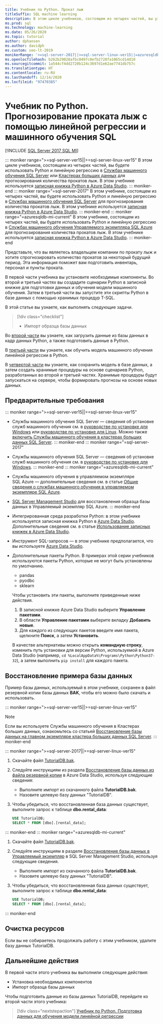 ```yaml
---
title: Учебник по Python. Прокат лыж
titleSuffix: SQL machine learning
description: В этом цикле учебников, состоящем из четырех частей, вы узнаете, как создать модель линейной регрессии в Python, чтобы прогнозировать число прокатов лыж с помощью машинного обучения SQL.
ms.prod: sql
ms.technology: machine-learning
ms.date: 05/26/2020
ms.topic: tutorial
author: dphansen
ms.author: davidph
ms.custom: seo-lt-2019
monikerRange: '>=sql-server-2017||>=sql-server-linux-ver15||=azuresqldb-mi-current'
ms.openlocfilehash: b262b29028afbc0497c0efb2728fa1065cd14d10
ms.sourcegitcommit: 1a544cf4dd2720b124c3697d1e62ae7741db757c
ms.translationtype: HT
ms.contentlocale: ru-RU
ms.lasthandoff: 12/14/2020
ms.locfileid: "97470385"
---
```

# <a name="python-tutorial-predict-ski-rental-with-linear-regression-with-sql-machine-learning"></a>Учебник по Python. Прогнозирование проката лыж с помощью линейной регрессии и машинного обучения SQL
[!INCLUDE [SQL Server 2017 SQL MI](../../includes/applies-to-version/sqlserver2017-asdbmi.md)]

::: moniker range=">=sql-server-ver15||>=sql-server-linux-ver15"
В этом цикле учебников, состоящем из четырех частей, вы будете использовать Python и линейную регрессию в [Службах машинного обучения SQL Server](../sql-server-machine-learning-services.md) или [Кластерах больших данных](../../big-data-cluster/machine-learning-services.md) для прогнозирования количества прокатов лыж. В этом учебнике используется [записная книжка Python в Azure Data Studio](../../azure-data-studio/notebooks/notebooks-guidance.md).
::: moniker-end
::: moniker range="=sql-server-2017"
В этом учебнике, состоящем из четырех частей, вы будете использовать Python и линейную регрессию в [Службах машинного обучения SQL Server](../sql-server-machine-learning-services.md) для прогнозирования количества прокатов лыж. В этом учебнике используется [записная книжка Python в Azure Data Studio](../../azure-data-studio/notebooks/notebooks-guidance.md).
::: moniker-end
::: moniker range="=azuresqldb-mi-current"
В этом учебнике, состоящем из четырех частей, вы будете использовать Python и линейную регрессию в [Службах машинного обучения Управляемого экземпляра SQL Azure](/azure/azure-sql/managed-instance/machine-learning-services-overview) для прогнозирования количества прокатов лыж. В этом учебнике используется [записная книжка Python в Azure Data Studio](../../azure-data-studio/notebooks/notebooks-guidance.md).
::: moniker-end

Представьте, что вы являетесь владельцем компании по прокату лыж и хотите спрогнозировать количество прокатов за некоторый будущий период. Эта информация поможет вам подготовить инвентарь, персонал и пункты проката.

В первой части учебника вы установите необходимые компоненты. Во второй и третьей частях вы создадите сценарии Python в записной книжке для подготовки данных и обучения модели машинного обучения. Затем в третьей части вы запустите эти скрипты Python в базе данных с помощью хранимых процедур T-SQL.

В этой статье вы узнаете, как выполнять следующие задачи.

> [!div class="checklist"]
> * Импорт образца базы данных

Во [второй части](python-ski-rental-linear-regression-prepare-data.md) вы узнаете, как загрузить данные из базы данных в кадр данных Python, а также подготовить данные в Python.

В [третьей части](python-ski-rental-linear-regression-train-model.md) вы узнаете, как обучить модель машинного обучения линейной регрессии в Python.

В [четвертой части](python-ski-rental-linear-regression-deploy-model.md) вы узнаете, как сохранить модель в базе данных, а затем создать хранимые процедуры на основе сценариев Python, разработанных во второй и третьей частях. Хранимые процедуры будут запускаться на сервере, чтобы формировать прогнозы на основе новых данных.

## <a name="prerequisites"></a>Предварительные требования

::: moniker range=">=sql-server-ver15||>=sql-server-linux-ver15"
* Службы машинного обучения SQL Server — сведения об установке служб машинного обучения см. в [руководстве по установке для Windows](../install/sql-machine-learning-services-windows-install.md) или [руководстве по установке для Linux](../../linux/sql-server-linux-setup-machine-learning.md?toc=%2Fsql%2Fmachine-learning%2Ftoc.json). Можно также [включить Службы машинного обучения в кластерах больших данных SQL Server](../../big-data-cluster/machine-learning-services.md).
::: moniker-end
::: moniker range="=sql-server-2017"
* Службы машинного обучения SQL Server — сведения об установке служб машинного обучения см. в [руководстве по установке для Windows](../install/sql-machine-learning-services-windows-install.md). 
::: moniker-end
::: moniker range="=azuresqldb-mi-current"
* Службы машинного обучения в управляемом экземпляре SQL Azure — дополнительные сведения см. в статье [Общие сведения о службах машинного обучения в управляемом экземпляре SQL Azure](/azure/azure-sql/managed-instance/machine-learning-services-overview).

* [SQL Server Management Studio](../../ssms/download-sql-server-management-studio-ssms.md) для восстановления образца базы данных в Управляемый экземпляр SQL Azure.
::: moniker-end

* Интегрированная среда разработки Python: в этом учебнике используется записная книжка Python в [Azure Data Studio](../../azure-data-studio/what-is.md). Дополнительные сведения см. в статье [Использование записных книжек в Azure Data Studio](../../azure-data-studio/notebooks/notebooks-guidance.md).

* Инструмент SQL-запросов — в этом учебнике предполагается, что вы используете [Azure Data Studio](../../azure-data-studio/what-is.md).

* Дополнительные пакеты Python. В примерах этой серии учебников используются пакеты Python, которые не могут быть установлены по умолчанию.

  * pandas
  * pyodbc
  * sklearn

  Чтобы установить эти пакеты, выполните приведенные ниже действия.
  1. В записной книжке Azure Data Studio выберите **Управление пакетами**.
  2. В области **Управление пакетами** выберите вкладку **Добавить новые**.
  3. Для каждого из следующих пакетов введите имя пакета, щелкните **Поиск**, а затем **Установить**.

  В качестве альтернативы можно открыть **командную строку**, изменить путь установки для версии Python, используемой в Azure Data Studio (например, `cd %LocalAppData%\Programs\Python\Python37-32`), а затем выполнить `pip install` для каждого пакета.

## <a name="restore-the-sample-database"></a>Восстановление примера базы данных

Пример базы данных, используемый в этом учебнике, сохранен в файл резервной копии базы данных **BAK**, чтобы его можно было скачать и использовать.

::: moniker range=">=sql-server-ver15||>=sql-server-linux-ver15"
> [!NOTE]
> Если вы используете Службы машинного обучения в Кластерах больших данных, ознакомьтесь со статьей [Восстановление базы данных на главном экземпляре кластера больших данных SQL Server](../../big-data-cluster/data-ingestion-restore-database.md).
::: moniker-end

::: moniker range=">=sql-server-2017||>=sql-server-linux-ver15"
1. Скачайте файл [TutorialDB.bak](https://sqlchoice.blob.core.windows.net/sqlchoice/static/TutorialDB.bak).

1. Следуйте инструкциям из раздела [Восстановление базы данных из файла резервной копии](../../azure-data-studio/tutorial-backup-restore-sql-server.md#restore-a-database-from-a-backup-file) в Azure Data Studio, используя следующие сведения:

   * Выполните импорт из скачанного файла **TutorialDB.bak**.
   * Назовите целевую базу данных "TutorialDB".

1. Чтобы убедиться, что восстановленная база данных существует, выполните запрос к таблице **dbo.rental_data**:

   ```sql
   USE TutorialDB;
   SELECT * FROM [dbo].[rental_data];
   ```
::: moniker-end
::: moniker range="=azuresqldb-mi-current"
1. Скачайте файл [TutorialDB.bak](https://sqlchoice.blob.core.windows.net/sqlchoice/static/TutorialDB.bak).

1. Следуйте инструкциям в разделе [Восстановление базы данных в Управляемый экземпляр](/azure/sql-database/sql-database-managed-instance-get-started-restore) в SQL Server Management Studio, используя следующие сведения.

   * Выполните импорт из скачанного файла **TutorialDB.bak**.
   * Назовите целевую базу данных "TutorialDB".

1. Чтобы убедиться, что восстановленная база данных существует, выполните запрос к таблице **dbo.rental_data**:

   ```sql
   USE TutorialDB;
   SELECT * FROM [dbo].[rental_data];
   ```
::: moniker-end

## <a name="clean-up-resources"></a>Очистка ресурсов

Если вы не собираетесь продолжать работу с этим учебником, удалите базу данных TutorialDB.

## <a name="next-steps"></a>Дальнейшие действия

В первой части этого учебника вы выполнили следующие действия:

* Установка необходимых компонентов
* Импорт образца базы данных

Чтобы подготовить данные из базы данных TutorialDB, перейдите ко второй части этого учебника:

> [!div class="nextstepaction"]
> [Учебник по Python. Подготовка данных для обучения модели линейной регрессии](python-ski-rental-linear-regression-prepare-data.md)